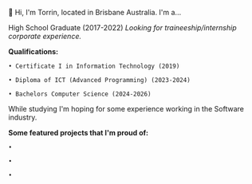 👋 Hi, I'm Torrin, located in Brisbane Australia. I'm a...

High School Graduate (2017-2022)
_Looking for traineeship/internship corporate experience._

**Qualifications:**
  
    • Certificate I in Information Technology (2019)

    • Diploma of ICT (Advanced Programming) (2023-2024)

    • Bachelors Computer Science (2024-2026)
  
  While studying I'm hoping for some experience working in the Software industry.
  
  **Some featured projects that I'm proud of:**
  
    • 

    • 

    • 
